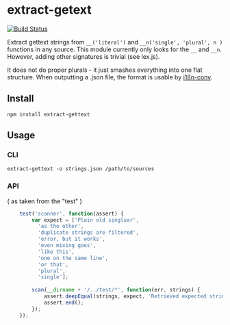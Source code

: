 extract-getext
==============

[![Build Status](https://drone.io/github.com/mvhenten/extract-gettext/status.png)](https://drone.io/github.com/mvhenten/extract-gettext/latest)

Extract gettext strings from `__('literal')` and `__n('single', 'plural', n )` functions in any source.
This module currently only looks for the `__` and `__n`. However, adding other signatures is trivial (see lex.js).

It does not do proper plurals - it just smashes everything into one flat structure.
When outputting a .json file, the format is usable by [i18n-conv](https://www.npmjs.org/package/i18next-conv).

## Install

    npm install extract-gettext
    
## Usage

### CLI

    extract-gettext -o strings.json /path/to/sources
    
### API

( as taken from the "test" )

```javascript
    test('scanner', function(assert) {
        var expect = ['Plain old singluar',
          'as the other',
          'duplicate strings are filtered',
          'error, but it works',
          'even mixing goes',
          'like this',
          'one on the same line',
          'or that',
          'plural',
          'single'];
    
        scan(__dirname + '/../test/*', function(err, strings) {
            assert.deepEqual(strings, expect, 'Retrieved expected strings');
            assert.end();
        });
    });
```

